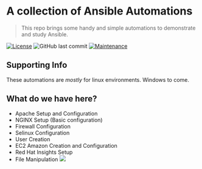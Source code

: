 # A collection of Ansible Automations
> This repo brings some handy and simple automations to demonstrate and study Ansible.

[![License](https://img.shields.io/badge/license-MIT-brightgreen)](http://badges.mit-license.org)
<img src="https://img.shields.io/github/last-commit/abass0/automations" alt="GitHub last commit">
[![Maintenance](https://img.shields.io/badge/maintained-yes-brightgreen)](https://github.com/abass0/automations/graphs/commit-activity)



## Supporting Info

These automations are *mostly* for linux environments. Windows to come. 

## What do we have here?

- Apache Setup and Configuration
- NGINX Setup (Basic configuration)
- Firewall Configuration
- Selinux Configuration
- User Creation
- EC2 Amazon Creation and Configuration
- Red Hat Insights Setup 
- File Manipulation ![](https://media.giphy.com/media/rFsm3p6zCvScU/giphy.gif)



